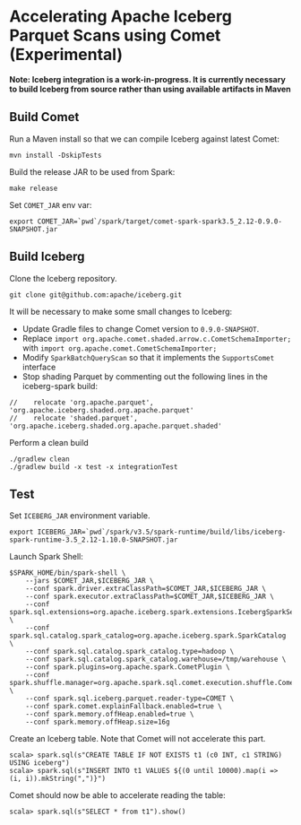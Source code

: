 <!---
  Licensed to the Apache Software Foundation (ASF) under one
  or more contributor license agreements.  See the NOTICE file
  distributed with this work for additional information
  regarding copyright ownership.  The ASF licenses this file
  to you under the Apache License, Version 2.0 (the
  "License"); you may not use this file except in compliance
  with the License.  You may obtain a copy of the License at

    http://www.apache.org/licenses/LICENSE-2.0

  Unless required by applicable law or agreed to in writing,
  software distributed under the License is distributed on an
  "AS IS" BASIS, WITHOUT WARRANTIES OR CONDITIONS OF ANY
  KIND, either express or implied.  See the License for the
  specific language governing permissions and limitations
  under the License.
-->

# Accelerating Apache Iceberg Parquet Scans using Comet (Experimental)

**Note: Iceberg integration is a work-in-progress. It is currently necessary to build Iceberg from
source rather than using available artifacts in Maven**

## Build Comet

Run a Maven install so that we can compile Iceberg against latest Comet:

```shell
mvn install -DskipTests
```

Build the release JAR to be used from Spark:

```shell
make release
```

Set `COMET_JAR` env var:

```shell
export COMET_JAR=`pwd`/spark/target/comet-spark-spark3.5_2.12-0.9.0-SNAPSHOT.jar
```

## Build Iceberg

Clone the Iceberg repository.

```shell
git clone git@github.com:apache/iceberg.git
```

It will be necessary to make some small changes to Iceberg:

- Update Gradle files to change Comet version to `0.9.0-SNAPSHOT`.
- Replace `import org.apache.comet.shaded.arrow.c.CometSchemaImporter;` with `import org.apache.comet.CometSchemaImporter;` 
- Modify `SparkBatchQueryScan` so that it implements the `SupportsComet` interface
- Stop shading Parquet by commenting out the following lines in the iceberg-spark build:
 
```
//    relocate 'org.apache.parquet', 'org.apache.iceberg.shaded.org.apache.parquet'
//    relocate 'shaded.parquet', 'org.apache.iceberg.shaded.org.apache.parquet.shaded'
```

Perform a clean build

```shell
./gradlew clean
./gradlew build -x test -x integrationTest
```

## Test

Set `ICEBERG_JAR` environment variable.

```shell
export ICEBERG_JAR=`pwd`/spark/v3.5/spark-runtime/build/libs/iceberg-spark-runtime-3.5_2.12-1.10.0-SNAPSHOT.jar
```

Launch Spark Shell:

```shell
$SPARK_HOME/bin/spark-shell \
    --jars $COMET_JAR,$ICEBERG_JAR \
    --conf spark.driver.extraClassPath=$COMET_JAR,$ICEBERG_JAR \
    --conf spark.executor.extraClassPath=$COMET_JAR,$ICEBERG_JAR \
    --conf spark.sql.extensions=org.apache.iceberg.spark.extensions.IcebergSparkSessionExtensions \
    --conf spark.sql.catalog.spark_catalog=org.apache.iceberg.spark.SparkCatalog \
    --conf spark.sql.catalog.spark_catalog.type=hadoop \
    --conf spark.sql.catalog.spark_catalog.warehouse=/tmp/warehouse \
    --conf spark.plugins=org.apache.spark.CometPlugin \
    --conf spark.shuffle.manager=org.apache.spark.sql.comet.execution.shuffle.CometShuffleManager \
    --conf spark.sql.iceberg.parquet.reader-type=COMET \
    --conf spark.comet.explainFallback.enabled=true \
    --conf spark.memory.offHeap.enabled=true \
    --conf spark.memory.offHeap.size=16g
```

Create an Iceberg table. Note that Comet will not accelerate this part.

```shell
scala> spark.sql(s"CREATE TABLE IF NOT EXISTS t1 (c0 INT, c1 STRING) USING iceberg")
scala> spark.sql(s"INSERT INTO t1 VALUES ${(0 until 10000).map(i => (i, i)).mkString(",")}")
```

Comet should now be able to accelerate reading the table:

```shell
scala> spark.sql(s"SELECT * from t1").show()
```
